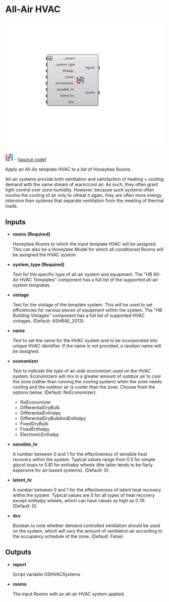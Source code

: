 # All-Air HVAC

![](../../.gitbook/assets/All-Air_HVAC.png)

![](../../.gitbook/assets/All-Air_HVAC%20%281%29.png) - [\[source code\]](https://github.com/ladybug-tools/honeybee-grasshopper-energy/blob/master/honeybee_grasshopper_energy/src//HB%20All-Air%20HVAC.py)

Apply an All-Air template HVAC to a list of Honeybee Rooms.

All-air systems provide both ventilation and satisfaction of heating + cooling demand with the same stream of warm/cool air. As such, they often grant tight control over zone humidity. However, because such systems often involve the cooling of air only to reheat it again, they are often more energy intensive than systems that separate ventilation from the meeting of thermal loads.

## Inputs

* **rooms \[Required\]**

  Honeybee Rooms to which the input template HVAC will be assigned. This can also be a Honeybee Model for which all conditioned Rooms will be assigned the HVAC system. 

* **system\_type \[Required\]**

  Text for the specific type of all-air system and equipment. The "HB All-Air HVAC Templates" component has a full list of the supported all-air system templates. 

* **vintage**

  Text for the vintage of the template system. This will be used to set efficiencies for various pieces of equipment within the system. The "HB Building Vintages" component has a full list of supported HVAC vintages. \(Default: ASHRAE\_2013\). 

* **name**

  Text to set the name for the HVAC system and to be incorporated into unique HVAC identifier. If the name is not provided, a random name will be assigned. 

* **economizer**

  Text to indicate the type of air-side economizer used on the HVAC system. Economizers will mix in a greater amount of outdoor air to cool the zone \(rather than running the cooling system\) when the zone needs cooling and the outdoor air is cooler than the zone. Choose from the options below. \(Default: NoEconomizer\).

  * NoEconomizer
  * DifferentialDryBulb
  * DifferentialEnthalpy
  * DifferentialDryBulbAndEnthalpy
  * FixedDryBulb
  * FixedEnthalpy
  * ElectronicEnthalpy

* **sensible\_hr**

  A number between 0 and 1 for the effectiveness of sensible heat recovery within the system. Typical values range from 0.5 for simple glycol loops to 0.81 for enthalpy wheels \(the latter tends to be fiarly expensive for air-based systems\). \(Default: 0\). 

* **latent\_hr**

  A number between 0 and 1 for the effectiveness of latent heat recovery within the system. Typical values are 0 for all types of heat recovery except enthalpy wheels, which can have values as high as 0.76. \(Default: 0\). 

* **dcv**

  Boolean to note whether demand controlled ventilation should be used on the system, which will vary the amount of ventilation air according to the occupancy schedule of the zone. \(Default: False\). 

## Outputs

* **report**

  Script variable OSHVACSystems 

* **rooms**

  The input Rooms with an all-air HVAC system applied. 

